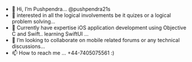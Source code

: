 - 👋 Hi, I’m Pushpendra... @pushpendra21s
- 👀 interested in all the logical involvements be it quizes or a logical problem solving...
- 🌱 Currently have expertise iOS application development using Objective C and Swift.. learning SwiftUI  ...
- 💞️ I’m looking to collaborate on mobile related forums or any technical discussions...
- 📫 How to reach me ... +44-7405075561 :) 

<!---
pushpendra21s/pushpendra21s is a ✨ special ✨ repository because its `README.md` (this file) appears on your GitHub profile.
You can click the Preview link to take a look at your changes.
--->
